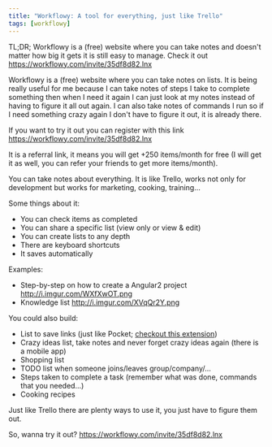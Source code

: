 ```yaml
---
title: "Workflowy: A tool for everything, just like Trello"
tags: [workflowy]
---
```


TL;DR; Workflowy is a (free) website where you can take notes and doesn't matter how big it gets it is still easy to manage. Check it out https://workflowy.com/invite/35df8d82.lnx

Workflowy is a (free) website where you can take notes on lists. It is being really useful for me because I can take notes of steps I take to complete something then when I need it again I can just look at my notes instead of having to figure it all out again. I can also take notes of commands I run so if I need something crazy again I don't have to figure it out, it is already there.

If you want to try it out you can register with this link https://workflowy.com/invite/35df8d82.lnx

<!--more-->

It is a referral link, it means you will get +250 items/month for free (I will get it as well, you can refer your friends to get more items/month).

You can take notes about everything. It is like Trello, works not only for development but works for marketing, cooking, training...

Some things about it:

- You can check items as completed
- You can share a specific list (view only or view &amp; edit)
- You can create lists to any depth
- There are keyboard shortcuts
- It saves automatically

Examples:

- Step-by-step on how to create a Angular2 project http://i.imgur.com/WXfXwOT.png
- Knowledge list http://i.imgur.com/XVqQr2Y.png

You could also build:

- List to save links (just like Pocket; [checkout this extension](https://chrome.google.com/webstore/detail/workflowy-clipper/pmolhkonbppmihdpjmgclnclfppjndom))
- Crazy ideas list, take notes and never forget crazy ideas again (there is a mobile app)
- Shopping list
- TODO list when someone joins/leaves group/company/...
- Steps taken to complete a task (remember what was done, commands that you needed...)
- Cooking recipes

Just like Trello there are plenty ways to use it, you just have to figure them out.

So, wanna try it out? https://workflowy.com/invite/35df8d82.lnx

